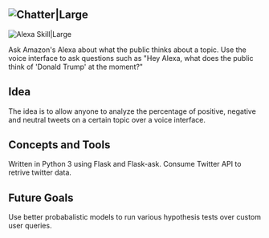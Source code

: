 ![Chatter|Large](https://i.ibb.co/G9V3LfG/Group.png)
---
![Alexa Skill|Large](https://cdn.shopify.com/s/files/1/0366/8553/t/114/assets/icon-alexa-white.png?112808)

Ask Amazon's Alexa about what the public thinks about a topic. Use the voice interface to ask questions such as "Hey Alexa, what does the public think of 'Donald Trump' at the moment?" 

## Idea 
The idea is to allow anyone to analyze the percentage of positive, negative and neutral tweets on a certain topic over a voice interface. 

## Concepts and Tools 
Written in Python 3 using Flask and Flask-ask. Consume Twitter API to retrive twitter data.

## Future Goals
Use better probabalistic models to run various hypothesis tests over custom user queries.
